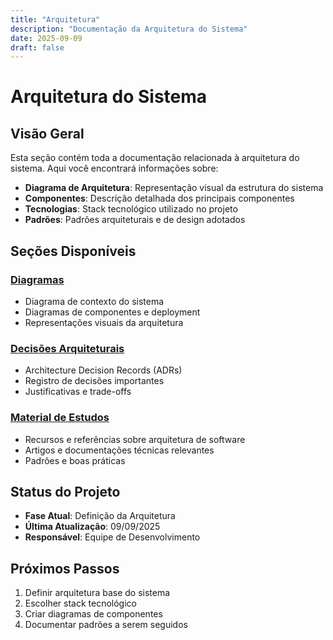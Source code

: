 ```yaml
---
title: "Arquitetura"
description: "Documentação da Arquitetura do Sistema"
date: 2025-09-09
draft: false
---
```


# Arquitetura do Sistema

## Visão Geral

Esta seção contém toda a documentação relacionada à arquitetura do sistema. Aqui você encontrará informações sobre:

- **Diagrama de Arquitetura**: Representação visual da estrutura do sistema
- **Componentes**: Descrição detalhada dos principais componentes
- **Tecnologias**: Stack tecnológico utilizado no projeto
- **Padrões**: Padrões arquiteturais e de design adotados

## Seções Disponíveis

### [Diagramas](./diagramas/)
- Diagrama de contexto do sistema
- Diagramas de componentes e deployment
- Representações visuais da arquitetura

### [Decisões Arquiteturais](./decisoes/)
- Architecture Decision Records (ADRs)
- Registro de decisões importantes
- Justificativas e trade-offs

### [Material de Estudos](./material-estudos/)
- Recursos e referências sobre arquitetura de software
- Artigos e documentações técnicas relevantes
- Padrões e boas práticas

## Status do Projeto

- **Fase Atual**: Definição da Arquitetura
- **Última Atualização**: 09/09/2025
- **Responsável**: Equipe de Desenvolvimento

## Próximos Passos

1. Definir arquitetura base do sistema
2. Escolher stack tecnológico
3. Criar diagramas de componentes
4. Documentar padrões a serem seguidos
